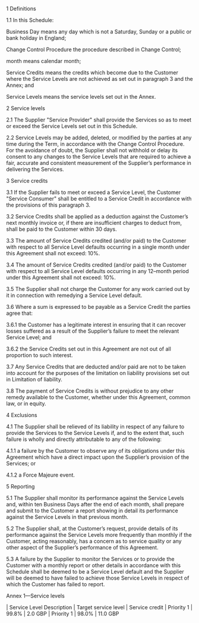 1	Definitions

1.1	In this Schedule:

Business Day	means any day which is not a Saturday, Sunday or a public or bank holiday in England;

Change Control Procedure	the procedure described in Change Control;

month	means calendar month;

Service Credits	means the credits which become due to the Customer where the Service Levels are not achieved as set out in paragraph 3 and the Annex; and

Service Levels	means the service levels set out in the Annex.

2	Service levels

2.1	The Supplier "Service Provider" shall provide the Services so as to meet or exceed the Service Levels set out in this Schedule.

2.2	Service Levels may be added, deleted, or modified by the parties at any time during the Term, in accordance with the Change Control Procedure. For the avoidance of doubt, the Supplier shall not withhold or delay its consent to any changes to the Service Levels that are required to achieve a fair, accurate and consistent measurement of the Supplier’s performance in delivering the Services.

3	Service credits

3.1	If the Supplier fails to meet or exceed a Service Level, the Customer "Service Consumer" shall be entitled to a Service Credit in accordance with the provisions of this paragraph 3.

3.2	Service Credits shall be applied as a deduction against the Customer’s next monthly invoice or, if there are insufficient charges to deduct from, shall be paid to the Customer within 30 days.

3.3	The amount of Service Credits credited (and/or paid) to the Customer with respect to all Service Level defaults occurring in a single month under this Agreement shall not exceed: 10%.

3.4	The amount of Service Credits credited (and/or paid) to the Customer with respect to all Service Level defaults occurring in any 12–month period under this Agreement shall not exceed: 10%.

3.5	The Supplier shall not charge the Customer for any work carried out by it in connection with remedying a Service Level default.

3.6	Where a sum is expressed to be payable as a Service Credit the parties agree that:

3.6.1	the Customer has a legitimate interest in ensuring that it can recover losses suffered as a result of the Supplier’s failure to meet the relevant Service Level; and

3.6.2	the Service Credits set out in this Agreement are not out of all proportion to such interest.

3.7	Any Service Credits that are deducted and/or paid are not to be taken into account for the purposes of the limitation on liability provisions set out in Limitation of liability.

3.8	The payment of Service Credits is without prejudice to any other remedy available to the Customer, whether under this Agreement, common law, or in equity.

4	Exclusions

4.1	The Supplier shall be relieved of its liability in respect of any failure to provide the Services to the Service Levels if, and to the extent that, such failure is wholly and directly attributable to any of the following:

4.1.1	a failure by the Customer to observe any of its obligations under this Agreement which have a direct impact upon the Supplier’s provision of the Services; or

4.1.2	a Force Majeure event.

5	Reporting

5.1	The Supplier shall monitor its performance against the Service Levels and, within ten Business Days after the end of each month, shall prepare and submit to the Customer a report showing in detail its performance against the Service Levels in that previous month.

5.2	The Supplier shall, at the Customer’s request, provide details of its performance against the Service Levels more frequently than monthly if the Customer, acting reasonably, has a concern as to service quality or any other aspect of the Supplier’s performance of this Agreement.

5.3	A failure by the Supplier to monitor the Services or to provide the Customer with a monthly report or other details in accordance with this Schedule shall be deemed to be a Service Level default and the Supplier will be deemed to have failed to achieve those Service Levels in respect of which the Customer has failed to report.

Annex 1—Service levels

| Service Level Description     | Target service level      | Service credit 
| Priority 1                    | 99.8%                      |     2.0 GBP
| Priority 1                    | 98.0%                       |     11.0 GBP